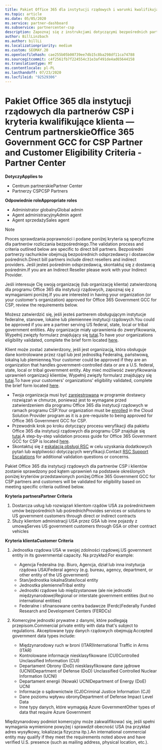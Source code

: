 ```yaml
---
title: Pakiet Office 365 dla instytucji rządowych i warunki kwalifikujące klienta
ms.topic: article
ms.date: 05/05/2020
ms.service: partner-dashboard
ms.subservice: partnercenter-csp
description: Zapoznaj się z instrukcjami dotyczącymi bezpośrednich partnerów rozliczeniowych (bezpośrednich odsprzedawcach, dostawców pośrednich) w celu zweryfikowania partnerów i klientów dla programu Office 365 dla instytucji rządowych.
author: BillLinzbach
ms.author: billLi
ms.localizationpriority: medium
ms.custom: SEOMAY.20
ms.openlocfilehash: cae255b05b00739ee7db15c8ba298df11ca74788
ms.sourcegitcommit: c4f2561fb7f224554c31e3af491de4ad65644158
ms.translationtype: MT
ms.contentlocale: pl-PL
ms.lasthandoff: 07/23/2020
ms.locfileid: "92529306"
---
```

# <a name="office-365-government-gcc-for-csp-partner-and-customer-eligibility-criteria---partner-center"></a><span data-ttu-id="abf8d-103">Pakiet Office 365 dla instytucji rządowych dla partnerów CSP i kryteria kwalifikujące klienta — Centrum partnerskie</span><span class="sxs-lookup"><span data-stu-id="abf8d-103">Office 365 Government GCC for CSP Partner and Customer Eligibility Criteria - Partner Center</span></span>

<span data-ttu-id="abf8d-104">**Dotyczy**</span><span class="sxs-lookup"><span data-stu-id="abf8d-104">**Applies to**</span></span>

- <span data-ttu-id="abf8d-105">Centrum partnerskie</span><span class="sxs-lookup"><span data-stu-id="abf8d-105">Partner Center</span></span>
- <span data-ttu-id="abf8d-106">Partnerzy CSP</span><span class="sxs-lookup"><span data-stu-id="abf8d-106">CSP Partners</span></span>

<span data-ttu-id="abf8d-107">**Odpowiednie role**</span><span class="sxs-lookup"><span data-stu-id="abf8d-107">**Appropriate roles**</span></span>

- <span data-ttu-id="abf8d-108">Administrator globalny</span><span class="sxs-lookup"><span data-stu-id="abf8d-108">Global admin</span></span>
- <span data-ttu-id="abf8d-109">Agent administracyjny</span><span class="sxs-lookup"><span data-stu-id="abf8d-109">Admin agent</span></span>
- <span data-ttu-id="abf8d-110">Agent sprzedaży</span><span class="sxs-lookup"><span data-stu-id="abf8d-110">Sales agent</span></span>

>[!NOTE]
><span data-ttu-id="abf8d-111">Proces sprawdzania poprawności i podane poniżej kryteria są specyficzne dla partnerów rozliczania bezpośredniego.</span><span class="sxs-lookup"><span data-stu-id="abf8d-111">The validation process and criteria outlined below are specific to direct bill partners.</span></span> <span data-ttu-id="abf8d-112">Bezpośredni partnerzy rachunków obejmują bezpośrednich odsprzedawcy i dostawców pośrednich.</span><span class="sxs-lookup"><span data-stu-id="abf8d-112">Direct bill partners include direct resellers and indirect providers.</span></span>  <span data-ttu-id="abf8d-113">Jeśli jesteś pośrednim odsprzedawcą, skontaktuj się z dostawcą pośrednim.</span><span class="sxs-lookup"><span data-stu-id="abf8d-113">If you are an Indirect Reseller please work with your Indirect Provider.</span></span>

<span data-ttu-id="abf8d-114">Jeśli interesuje Cię swoją organizację (lub organizację klienta) zatwierdzoną dla programu Office 365 dla instytucji rządowych, zapoznaj się z wymaganiami poniżej.</span><span class="sxs-lookup"><span data-stu-id="abf8d-114">If you are interested in having your organization (or your customer's organization) approved for Office 365 Government GCC for CSP, review the requirements below.</span></span>

<span data-ttu-id="abf8d-115">Możesz zatwierdzić się, jeśli jesteś partnerem obsługującym instytucje federalne, stanowe, lokalne lub plemiennee instytucji rządowych.</span><span class="sxs-lookup"><span data-stu-id="abf8d-115">You could be approved if you are a partner serving US federal, state, local or tribal government entities.</span></span> <span data-ttu-id="abf8d-116">Aby organizacje miały uprawnienia do zweryfikowania, Wypełnij zwięzły formularz znajdujący się [tutaj](https://products.office.com/government/eligibility-validation?ReqType=CSPPartner).</span><span class="sxs-lookup"><span data-stu-id="abf8d-116">To have your organizations eligibility validated, complete the brief form located [here](https://products.office.com/government/eligibility-validation?ReqType=CSPPartner).</span></span>

<span data-ttu-id="abf8d-117">Klient może zostać zatwierdzony, jeśli jest organizacją, która obsługuje dane kontrolowane przez rząd lub jest jednostką Federalną, państwową, lokalną lub plemienneą.</span><span class="sxs-lookup"><span data-stu-id="abf8d-117">Your customer could be approved if they are an organization that handles government-controlled data or are a U.S. federal, state, local or tribal government entity.</span></span> <span data-ttu-id="abf8d-118">Aby mieć możliwość zweryfikowania uprawnień organizacji klientów, Wypełnij zwięzły formularz znajdujący się [tutaj](https://products.office.com/government/eligibility-validation?ReqType=CSPCustomer).</span><span class="sxs-lookup"><span data-stu-id="abf8d-118">To have your customers' organizations' eligibility validated, complete the brief form located [here](https://products.office.com/government/eligibility-validation?ReqType=CSPCustomer).</span></span> 

-   <span data-ttu-id="abf8d-119">Twoja organizacja musi być [zarejestrowana](https://partnercenter.microsoft.com/partner/cloud-solution-provider) w programie dostawcy rozwiązań w chmurze, ponieważ jest to wymagane przed zatwierdzeniem dla programu Office 365 dla instytucji rządowych w ramach programu CSP.</span><span class="sxs-lookup"><span data-stu-id="abf8d-119">Your organization must be [enrolled](https://partnercenter.microsoft.com/partner/cloud-solution-provider) in the Cloud Solution Provider program as it is a pre-requisite to being approved for Office 365 Government GCC for CSP.</span></span>
-   <span data-ttu-id="abf8d-120">Przewodnik krok po kroku dotyczący procesu weryfikacji dla pakietu Office 365 dla instytucji rządowych dla programu CSP znajduje się [tutaj](https://go.microsoft.com/fwlink/?linkid=2007323).</span><span class="sxs-lookup"><span data-stu-id="abf8d-120">A step-by-step validation process guide for Office 365 Government GCC for CSP is located [here](https://go.microsoft.com/fwlink/?linkid=2007323).</span></span>
-   <span data-ttu-id="abf8d-121">Skontaktuj się z [eskalacją obsługi RSC](mailto:usgcce@microsoft.com) w celu uzyskania dodatkowych pytań lub wątpliwości dotyczących weryfikacji.</span><span class="sxs-lookup"><span data-stu-id="abf8d-121">Contact [RSC Support Escalations](mailto:usgcce@microsoft.com) for additional validation questions or concerns.</span></span>

<span data-ttu-id="abf8d-122">Pakiet Office 365 dla instytucji rządowych dla partnerów CSP i klientów zostanie sprawdzony pod kątem uprawnień na podstawie określonych poniżej kryteriów przedstawionych poniżej.</span><span class="sxs-lookup"><span data-stu-id="abf8d-122">Office 365 Government GCC for CSP partners and customers will be validated for eligibility based on meeting specific criteria outlined below.</span></span>

<span data-ttu-id="abf8d-123">**Kryteria partnera**</span><span class="sxs-lookup"><span data-stu-id="abf8d-123">**Partner Criteria**</span></span>
1.  <span data-ttu-id="abf8d-124">Dostarcza usług lub rozwiązań klientom rządów USA za pośrednictwem umów bezpośrednich lub pośrednich</span><span class="sxs-lookup"><span data-stu-id="abf8d-124">Provides services or solutions to US government customers through direct or indirect contracts</span></span>
2.  <span data-ttu-id="abf8d-125">Służy klientom administracji USA przez GSA lub inne pojazdy z umową</span><span class="sxs-lookup"><span data-stu-id="abf8d-125">Serves US government customers through GSA or other contract vehicles</span></span>

<span data-ttu-id="abf8d-126">**Kryteria klienta**</span><span class="sxs-lookup"><span data-stu-id="abf8d-126">**Customer Criteria**</span></span>
1.  <span data-ttu-id="abf8d-127">Jednostka rządowa USA w swojej zdolności rządowej.</span><span class="sxs-lookup"><span data-stu-id="abf8d-127">US government entity in its governmental capacity.</span></span> <span data-ttu-id="abf8d-128">Na przykład:</span><span class="sxs-lookup"><span data-stu-id="abf8d-128">For example:</span></span>
 
    -  <span data-ttu-id="abf8d-129">Agencja Federalna (np. Biuro, Agencja, dział lub inna instytucja rządowa USA)</span><span class="sxs-lookup"><span data-stu-id="abf8d-129">Federal agency (e.g. bureau, agency, department, or other entity of the US government)</span></span>
    -   <span data-ttu-id="abf8d-130">Stan/jednostka lokalna</span><span class="sxs-lookup"><span data-stu-id="abf8d-130">State/local entity</span></span> 
    -   <span data-ttu-id="abf8d-131">Jednostka plemienne</span><span class="sxs-lookup"><span data-stu-id="abf8d-131">Tribal entity</span></span>
    -   <span data-ttu-id="abf8d-132">Jednostki rządowe lub międzystanowe (ale nie jednostki międzynarodowe)</span><span class="sxs-lookup"><span data-stu-id="abf8d-132">Regional or interstate government entities (but no international entities)</span></span>
    -   <span data-ttu-id="abf8d-133">Federalne i sfinansowane centra badawcze (Ferdc)</span><span class="sxs-lookup"><span data-stu-id="abf8d-133">Federally Funded Research and Development Centers (FERDCs)</span></span>

2.  <span data-ttu-id="abf8d-134">Komercyjne jednostki prywatne z danymi, które podlegają przepisom.</span><span class="sxs-lookup"><span data-stu-id="abf8d-134">Commercial private entity with data that's subject to regulations.</span></span> <span data-ttu-id="abf8d-135">Akceptowane typy danych rządowych obejmują:</span><span class="sxs-lookup"><span data-stu-id="abf8d-135">Accepted government data types include:</span></span> 
    -   <span data-ttu-id="abf8d-136">Międzynarodowy ruch w broni (ITAR)</span><span class="sxs-lookup"><span data-stu-id="abf8d-136">International Traffic in Arms (ITAR)</span></span>
    -   <span data-ttu-id="abf8d-137">Kontrolowane informacje niesklasyfikowane (CUI)</span><span class="sxs-lookup"><span data-stu-id="abf8d-137">Controlled Unclassified Information (CUI)</span></span>
    -   <span data-ttu-id="abf8d-138">Departament Obrony (DoD) niesklasyfikowane dane jądrowe (UCNI)</span><span class="sxs-lookup"><span data-stu-id="abf8d-138">Department of Defense (DoD) Unclassified Controlled Nuclear Information (UCNI)</span></span>
    -   <span data-ttu-id="abf8d-139">Departament energii (Nowak) UCNI</span><span class="sxs-lookup"><span data-stu-id="abf8d-139">Department of Energy (DoE) UCNI</span></span>
    -   <span data-ttu-id="abf8d-140">Informacje o sądownictwie (CJI)</span><span class="sxs-lookup"><span data-stu-id="abf8d-140">Criminal Justice Information (CJI)</span></span>
    -   <span data-ttu-id="abf8d-141">Dane poziomu wpływu obrony</span><span class="sxs-lookup"><span data-stu-id="abf8d-141">Department of Defense Impact Level Data</span></span>
    -   <span data-ttu-id="abf8d-142">Inne typy danych, które wymagają Azure Government</span><span class="sxs-lookup"><span data-stu-id="abf8d-142">Other types of data that require Azure Government</span></span>

<span data-ttu-id="abf8d-143">Międzynarodowy podmiot komercyjny może zakwalifikować się, jeśli spełni wymagania wymienione powyżej i sprawdził obecność USA (na przykład adres wysyłkowy, lokalizacja fizyczna itp.).</span><span class="sxs-lookup"><span data-stu-id="abf8d-143">An international commercial entity may qualify if they meet the requirements noted above and have verified U.S. presence (such as mailing address, physical location, etc.).</span></span>

